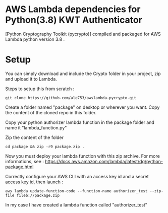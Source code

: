 # AWS Lambda dependencies for Python(3.8) KWT Authenticator
[Python Cryptography Toolkit (pycrypto)] compiled and packaged for AWS Lambda python version 3.8 .


# Setup
You can simply download and include the Crypto folder in your project, zip and upload it to Lambda.

Steps to setup this from scratch :
```
git clone https://github.com/ale753/awslambda-pycrypto.git
```
Create a folder named "package" on desktop or wherever you want. Copy the content of the cloned repo in this folder.

Copy your python authorizer lambda function in the package folder and name it "lambda_function.py"

Zip the content of the folder 

```
cd package && zip -r9 package.zip .
```

Now you must deploy your lambda function with this zip archive. For more informations, see : https://docs.aws.amazon.com/lambda/latest/dg/python-package.html

Correctly configure your AWS CLI with an access key id and a secret access key id, then launch :

```
aws lambda update-function-code --function-name authorizer_test --zip-file fileb://package.zip
```

In my case I have created a lambda function called "authorizer_test"	
```

